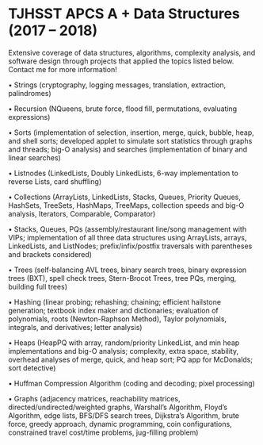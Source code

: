 # TJHSST APCS A + Data Structures (2017 – 2018)
Extensive coverage of data structures, algorithms, complexity analysis, and software design through projects that applied the topics listed below. Contact me for more information!

•	Strings (cryptography, logging messages, translation, extraction, palindromes)

•	Recursion (NQueens, brute force, flood fill, permutations, evaluating expressions)

•	Sorts (implementation of selection, insertion, merge, quick, bubble, heap, and shell sorts; developed applet to simulate sort statistics through graphs and threads; big-O analysis) and searches (implementation of binary and linear searches)

•	Listnodes (LinkedLists, Doubly LinkedLists, 6-way implementation to reverse Lists, card shuffling)

•	Collections (ArrayLists, LinkedLists, Stacks, Queues, Priority Queues, HashSets, TreeSets, HashMaps, TreeMaps, collection speeds and big-O analysis, Iterators, Comparable, Comparator)

•	Stacks, Queues, PQs (assembly/restaurant line/song management with VIPs; implementation of all three data structures using ArrayLists, arrays, LinkedLists, and ListNodes; prefix/infix/postfix traversals with parentheses and brackets considered)

•	Trees (self-balancing AVL trees, binary search trees, binary expression trees (BXT), spell check trees, Stern-Brocot Trees, tree PQs, merging, building full trees)

•	Hashing (linear probing; rehashing; chaining; efficient hailstone generation; textbook index maker and dictionaries; evaluation of polynomials, roots (Newton-Raphson Method), Taylor polynomials, integrals, and derivatives; letter analysis)

•	Heaps (HeapPQ with array, random/priority LinkedList, and min heap implementations and big-O analysis; complexity, extra space, stability, overhead analyses of merge, quick, and heap sort; PQ app for McDonalds; sort detective)

•	Huffman Compression Algorithm (coding and decoding; pixel processing)

•	Graphs (adjacency matrices, reachability matrices, directed/undirected/weighted graphs, Warshall’s Algorithm, Floyd’s Algorithm, edge lists, BFS/DFS search trees, Dijkstra’s Algorithm, brute force, greedy approach, dynamic programming, coin configurations, constrained travel cost/time problems, jug-filling problem)
